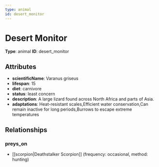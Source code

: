 ```yaml
---
type: animal
id: desert_monitor
---
```


# Desert Monitor

**Type**: animal
**ID**: desert_monitor

## Attributes

- **scientificName**: Varanus griseus
- **lifespan**: 15
- **diet**: carnivore
- **status**: least concern
- **description**: A large lizard found across North Africa and parts of Asia.
- **adaptations**: Heat-resistant scales,Efficient water conservation,Can remain inactive for long periods,Burrows to escape extreme temperatures

## Relationships

### preys_on

- [[scorpion|Deathstalker Scorpion]] (frequency: occasional, method: hunting)

